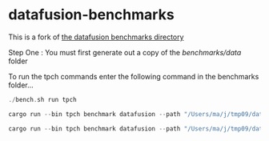 # datafusion-benchmarks

This is a fork of [the datafusion benchmarks directory](https://github.com/apache/arrow-datafusion/tree/main/benchmarks)

Step One : You must first generate out a copy of the *benchmarks/data* folder

To run the tpch commands enter the following command in the benchmarks folder...

```rust
./bench.sh run tpch
```

```rust
cargo run --bin tpch benchmark datafusion --path "/Users/ma/j/tmp09/datafusion-benchmarks/benchmarks/data"
```

```rust
cargo run --bin tpch benchmark datafusion --path "/Users/ma/j/tmp09/datafusion-benchmarks/benchmarks/data" --query 4
```
